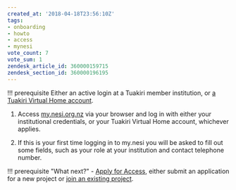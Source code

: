 ```yaml
---
created_at: '2018-04-18T23:56:10Z'
tags:
- onboarding
- howto
- access
- mynesi
vote_count: 7
vote_sum: 1
zendesk_article_id: 360000159715
zendesk_section_id: 360000196195
---
```



!!! prerequisite
     Either an active login at a Tuakiri member institution, or
     [a Tuakiri Virtual Home account](../../General/NeSI_Policies/Account_Requests_for_non_Tuakiri_Members.md).

1. Access [my.nesi.org.nz](https://my.nesi.org.nz) via your browser and
    log in with either your institutional credentials, or your Tuakiri
    Virtual Home account, whichever applies.

2. If this is your first time logging in to my.nesi you will be asked to fill out some fields, such as your
    role at your institution and contact telephone number.

!!! prerequisite "What next?"
     - [Apply for Access](./Applying_for_a_new_NeSI_project.md),
         either submit an application for a new project or
         [join an existing project](./Applying_to_join_an_existing_NeSI_project.md).
